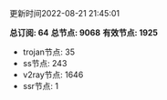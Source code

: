 更新时间2022-08-21 21:45:01

**总订阅: 64**
**总节点: 9068**
**有效节点: 1925**
- trojan节点: 35
- ss节点: 243
- v2ray节点: 1646
- ssr节点: 1
